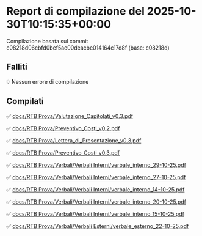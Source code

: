 # Report di compilazione del 2025-10-30T10:15:35+00:00

Compilazione basata sul commit c08218d06cbfd0bef5ae00deacbe014164c17d8f (base: c08218d)

## Falliti
💡 Nessun errore di compilazione

## Compilati
✅ [docs/RTB Prova/Valutazione_Capitolati_v0.3.pdf](docs/RTB%20Prova/Valutazione_Capitolati_v0.3.pdf)

✅ [docs/RTB Prova/Preventivo_Costi_v0.2.pdf](docs/RTB%20Prova/Preventivo_Costi_v0.2.pdf)

✅ [docs/RTB Prova/Lettera_di_Presentazione_v0.3.pdf](docs/RTB%20Prova/Lettera_di_Presentazione_v0.3.pdf)

✅ [docs/RTB Prova/Preventivo_Costi_v0.3.pdf](docs/RTB%20Prova/Preventivo_Costi_v0.3.pdf)

✅ [docs/RTB Prova/Verbali/Verbali Interni/verbale_interno_29-10-25.pdf](docs/RTB%20Prova/Verbali/Verbali%20Interni/verbale_interno_29-10-25.pdf)

✅ [docs/RTB Prova/Verbali/Verbali Interni/verbale_interno_27-10-25.pdf](docs/RTB%20Prova/Verbali/Verbali%20Interni/verbale_interno_27-10-25.pdf)

✅ [docs/RTB Prova/Verbali/Verbali Interni/verbale_interno_14-10-25.pdf](docs/RTB%20Prova/Verbali/Verbali%20Interni/verbale_interno_14-10-25.pdf)

✅ [docs/RTB Prova/Verbali/Verbali Interni/verbale_interno_20-10-25.pdf](docs/RTB%20Prova/Verbali/Verbali%20Interni/verbale_interno_20-10-25.pdf)

✅ [docs/RTB Prova/Verbali/Verbali Interni/verbale_interno_15-10-25.pdf](docs/RTB%20Prova/Verbali/Verbali%20Interni/verbale_interno_15-10-25.pdf)

✅ [docs/RTB Prova/Verbali/Verbali Esterni/verbale_esterno_22-10-25.pdf](docs/RTB%20Prova/Verbali/Verbali%20Esterni/verbale_esterno_22-10-25.pdf)

